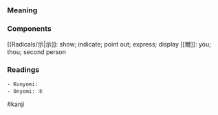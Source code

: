 ### Meaning



### Components

[[Radicals/示|示]]: show; indicate; point out; express; display [[爾]]: you; thou; second person

### Readings

```
- Kunyomi: 
- Onyomi: ネ
```

#kanji